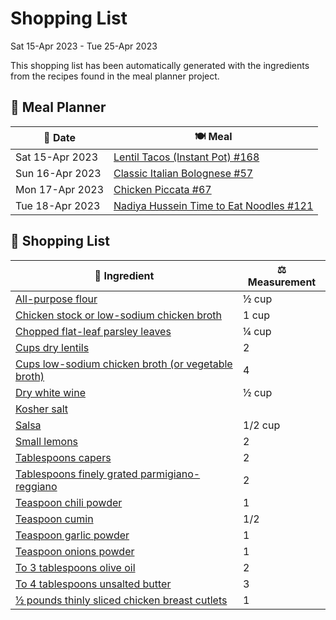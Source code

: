 # Shopping List

Sat 15-Apr 2023 - Tue 25-Apr 2023

This shopping list has been automatically generated with the ingredients from the recipes found in the meal planner project.

## 📅 Meal Planner

|📅 Date| 🍽️ Meal|
|----|----|
|Sat 15-Apr 2023|[Lentil Tacos (Instant Pot) #168](https://github.com/bryanbr23/Recipes/issues/168)|
|Sun 16-Apr 2023|[Classic Italian Bolognese #57](https://github.com/bryanbr23/Recipes/issues/57)|
|Mon 17-Apr 2023|[Chicken Piccata #67](https://github.com/bryanbr23/Recipes/issues/67)|
|Tue 18-Apr 2023|[Nadiya Hussein Time to Eat Noodles #121](https://github.com/bryanbr23/Recipes/issues/121)|

## 🛒 Shopping List

| 🍌 Ingredient| ⚖️ Measurement|
|----------|-----------|
|[All-purpose flour](https://www.sainsburys.co.uk/gol-ui/SearchResults/All-purpose%20flour)|½ cup|
|[Chicken stock or low-sodium chicken broth](https://www.sainsburys.co.uk/gol-ui/SearchResults/Chicken%20stock%20or%20low-sodium%20chicken%20broth)|1 cup|
|[Chopped flat-leaf parsley leaves](https://www.sainsburys.co.uk/gol-ui/SearchResults/Chopped%20flat-leaf%20parsley%20leaves)|¼ cup|
|[Cups dry lentils](https://www.sainsburys.co.uk/gol-ui/SearchResults/Cups%20dry%20lentils)|2|
|[Cups low-sodium chicken broth (or vegetable broth)](https://www.sainsburys.co.uk/gol-ui/SearchResults/Cups%20low-sodium%20chicken%20broth%20(or%20vegetable%20broth))|4|
|[Dry white wine](https://www.sainsburys.co.uk/gol-ui/SearchResults/Dry%20white%20wine)|½ cup|
|[Kosher salt](https://www.sainsburys.co.uk/gol-ui/SearchResults/Kosher%20salt)||
|[Salsa](https://www.sainsburys.co.uk/gol-ui/SearchResults/Salsa)|1/2 cup|
|[Small lemons](https://www.sainsburys.co.uk/gol-ui/SearchResults/Small%20lemons)|2|
|[Tablespoons capers](https://www.sainsburys.co.uk/gol-ui/SearchResults/Tablespoons%20capers)|2|
|[Tablespoons finely grated parmigiano-reggiano](https://www.sainsburys.co.uk/gol-ui/SearchResults/Tablespoons%20finely%20grated%20parmigiano-reggiano)|2|
|[Teaspoon chili powder](https://www.sainsburys.co.uk/gol-ui/SearchResults/Teaspoon%20chili%20powder)|1|
|[Teaspoon cumin](https://www.sainsburys.co.uk/gol-ui/SearchResults/Teaspoon%20cumin)|1/2|
|[Teaspoon garlic powder](https://www.sainsburys.co.uk/gol-ui/SearchResults/Teaspoon%20garlic%20powder)|1|
|[Teaspoon onions powder](https://www.sainsburys.co.uk/gol-ui/SearchResults/Teaspoon%20onions%20powder)|1|
|[To 3 tablespoons olive oil](https://www.sainsburys.co.uk/gol-ui/SearchResults/To%203%20tablespoons%20olive%20oil)|2|
|[To 4 tablespoons unsalted butter](https://www.sainsburys.co.uk/gol-ui/SearchResults/To%204%20tablespoons%20unsalted%20butter)|3|
|[½ pounds thinly sliced chicken breast cutlets](https://www.sainsburys.co.uk/gol-ui/SearchResults/½%20pounds%20thinly%20sliced%20chicken%20breast%20cutlets)|1|
